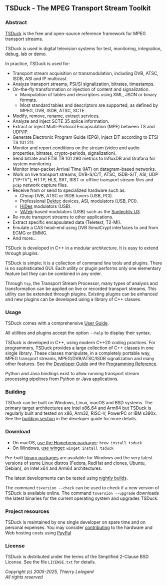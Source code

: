 ## TSDuck - The MPEG Transport Stream Toolkit

### Abstract

[TSDuck](https://tsduck.io/) is the free and open-source reference framework for MPEG transport streams.

TSDuck is used in digital television systems for test, monitoring, integration, debug, lab or demo.

In practice, TSDuck is used for:

- Transport stream acquisition or transmodulation, including DVB, ATSC, ISDB, ASI and IP multicast.
- Analyze transport streams, PSI/SI signalization, bitrates, timestamps.
- On-the-fly transformation or injection of content and signalization.
  - Manipulation of tables and descriptors using XML, JSON or binary formats.
  - Most standard tables and descriptors are supported, as defined by MPEG, DVB, ISDB, ATSC, SCTE.
- Modify, remove, rename, extract services.
- Analyze and inject SCTE 35 splice information.
- Extract or inject Multi-Protocol Encapsulation (MPE) between TS and UDP/IP.
- Generate Electronic Program Guide (EPG), inject EIT according to ETSI TS 101 211.
- Monitor and report conditions on the stream (video and audio properties, bitrates, crypto-periods, signalization).
- Send bitrate and ETSI TR 101 290 metrics to InfluxDB and Grafana for system monitoring.
- Monitor Inter-packet Arrival Time (IAT) on datagram-based networks.
- Work on live transport streams, DVB-S/C/T, ATSC, ISDB-S/T, ASI, UDP ("IP-TV"), HTTP, HLS, SRT, RIST or
  offline transport stream files and `pcap` network capture files.
- Receive from or send to specialized hardware such as:
  - Cheap DVB, ATSC or ISDB tuners (USB, PCI).
  - Professional [Dektec](https://www.dektec.com) devices, ASI, modulators (USB, PCI).
  - [HiDes](http://www.hides.com.tw/product_cg74469_eng.html) modulators (USB).
  - [VATek](https://www.vatek.com.tw/A%20series/)-based modulators (USB) such as the
    [Suntechtv U3](https://www.suntechtv.com/web/Home/ProductDetail?key=e593s&productId=23673).
- Re-route transport streams to other applications.
- Extract specific encapsulated data (Teletext, T2-MI).
- Emulate a CAS head-end using DVB SimulCrypt interfaces to and from ECMG or EMMG.
- And more...

TSDuck is developed in C++ in a modular architecture. It is easy to extend
through plugins.

TSDuck is simple; it is a collection of command line tools and plugins. There is
no sophisticated GUI. Each utility or plugin performs only one elementary feature
but they can be combined in any order.

Through `tsp`, the Transport Stream Processor, many types of analysis and
transformation can be applied on live or recorded transport streams.
This utility can be extended through plugins. Existing plugins can be
enhanced and new plugins can be developed using a library of C++ classes.

### Usage

TSDuck comes with a comprehensive [User Guide](https://tsduck.io/docs/tsduck.html).

All utilities and plugins accept the option `--help` to display their syntax.

TSDuck is developed in C++, using modern C++20 coding practices.
For programmers, TSDuck provides a large collection of C++ classes in one single library.
These classes manipulate, in a completely portable way, MPEG transport streams, MPEG/DVB/ATSC/ISDB
signalization and many other features.
See the [Developer Guide](https://tsduck.io/docs/tsduck-dev.html)
and the [Programming Reference](https://tsduck.io/doxy/).

Python and Java bindings exist to allow running transport stream processing pipelines from
Python or Java applications.

### Building

TSDuck can be built on Windows, Linux, macOS and BSD systems.
The primary target architectures are Intel x86_64 and Arm64 but
TSDuck is regularly built and tested on x86, Arm32, RISC-V, PowerPC or IBM s390x.
See the [building section](https://tsduck.io/docs/tsduck-dev.html#building)
in the developer guide for more details.

### Download

- On macOS, [use the Homebrew packager](https://tsduck.io/docs/tsduck-dev.html#macinstall): `brew install tsduck`
- On Windows, [use winget](https://learn.microsoft.com/en-us/windows/package-manager/winget/): `winget install tsduck`

Pre-built [binary packages](https://github.com/tsduck/tsduck/releases) are available
for Windows and the very latest versions of some Linux distros (Fedora, RedHat and clones, Ubuntu, Debian),
on Intel x64 and Arm64 architectures.

The latest developments can be tested using [nightly builds](https://tsduck.io/prerelease/).

The command `tsversion --check` can be used to check if a new version of TSDuck is available
online. The command `tsversion --upgrade` downloads the latest binaries for the current
operating system and upgrades TSDuck.

### Project resources

TSDuck is maintained by one single developer on spare time and on personal expenses.
You may consider [contributing](https://tsduck.io/donate/) to the hardware and Web hosting costs
using [PayPal](https://tsduck.io/donate/)

### License

TSDuck is distributed under the terms of the Simplified 2-Clause BSD License.
See the file `LICENSE.txt` for details.

*Copyright (c) 2005-2025, Thierry Lelegard*<br/>
*All rights reserved*
